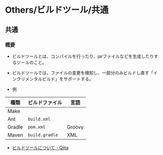 # Others/ビルドツール/共通

## 共通

### 概要

- ビルドツールとは、コンパイルを行ったり、jarファイルなどを生成したりするツールのこと。
- ビルドツールでは、ファイルの変更を検知し、一部分のみビルドし直す「インクリメンタルビルド」をサポートする。

- 例

| 種類   | ビルドファイル | 言語   |
| ------ | -------------- | ------ |
| Make   |                |        |
| Ant    | `build.xml`    |        |
| Gradle | `pom.xml`      | Groovy |
| Maven  | `build.gradle` | XML    |

- [ビルドツールについて - Qiita](https://qiita.com/yskuma6684/items/62f31ffc6e5580500e31)
